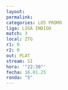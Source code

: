 ```yaml
---
layout: 
permalink: 
categories: LO5 PROMO
liga: LIGA INDIGO
match: 3
local: ZTG
r1: 0
r2: 0
out: PLAT
stream: SI
hora: '"22:30"'
fecha: 16.01.25
ronda: "5"
---
```

